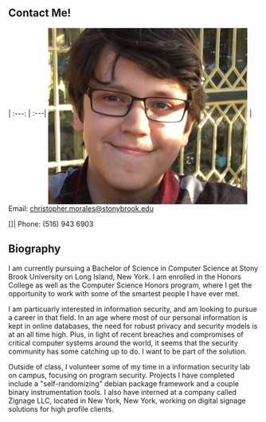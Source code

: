 ## Contact Me!

| :---: | :---|
<img src="images/chris.png" width="400" height="354" align="middle"> | Email: christopher.morales@stonybrook.edu

[]| Phone: (516) 943 6903

## Biography

I am currently pursuing a Bachelor of Science in Computer Science at Stony Brook University on Long Island, New York. I am enrolled in the Honors College as well as the Computer Science Honors program, where I get the opportunity to work with some of the smartest people I have ever met. 

I am particuarly interested in information security, and am looking to pursue a career in that field. In an age where most of our personal information is kept in online databases, the need for robust privacy and security models is at an all time high. Plus, in light of recent breaches and compromises of critical computer systems around the world, it seems that the security community has some catching up to do. I want to be part of the solution.

Outside of class, I volunteer some of my time in a information security lab on campus, focusing on program security. Projects I have completed include a "self-randomizing" debian package framework and a couple binary instrumentation tools. I also have interned at a company called Zignage LLC, located in New York, New York, working on digital signage solutions for high profile clients.

